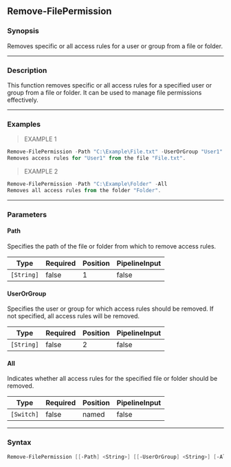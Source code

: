 Remove-FilePermission
---------------------

### Synopsis
Removes specific or all access rules for a user or group from a file or folder.

---

### Description

This function removes specific or all access rules for a specified user or group from a file or folder. It can be used to manage file permissions effectively.

---

### Examples
> EXAMPLE 1

```PowerShell
Remove-FilePermission -Path "C:\Example\File.txt" -UserOrGroup "User1"
Removes access rules for "User1" from the file "File.txt".
```
> EXAMPLE 2

```PowerShell
Remove-FilePermission -Path "C:\Example\Folder" -All
Removes all access rules from the folder "Folder".
```

---

### Parameters
#### **Path**
Specifies the path of the file or folder from which to remove access rules.

|Type      |Required|Position|PipelineInput|
|----------|--------|--------|-------------|
|`[String]`|false   |1       |false        |

#### **UserOrGroup**
Specifies the user or group for which access rules should be removed. If not specified, all access rules will be removed.

|Type      |Required|Position|PipelineInput|
|----------|--------|--------|-------------|
|`[String]`|false   |2       |false        |

#### **All**
Indicates whether all access rules for the specified file or folder should be removed.

|Type      |Required|Position|PipelineInput|
|----------|--------|--------|-------------|
|`[Switch]`|false   |named   |false        |

---

### Syntax
```PowerShell
Remove-FilePermission [[-Path] <String>] [[-UserOrGroup] <String>] [-All] [<CommonParameters>]
```

